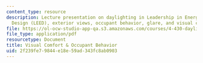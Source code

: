 ```yaml
---
content_type: resource
description: Lecture presentation on daylighting in Leadership in Energy and Environmental
  Design (LEED), exterior views, occupant behavior, glare, and visual comfort.
file: https://ol-ocw-studio-app-qa.s3.amazonaws.com/courses/4-430-daylighting-spring-2012/2f239fe79844e18e59ad343fc8ab0903_MIT4_430S12_lec13.pdf
file_type: application/pdf
resourcetype: Document
title: Visual Comfort & Occupant Behavior
uid: 2f239fe7-9844-e18e-59ad-343fc8ab0903
---
```

